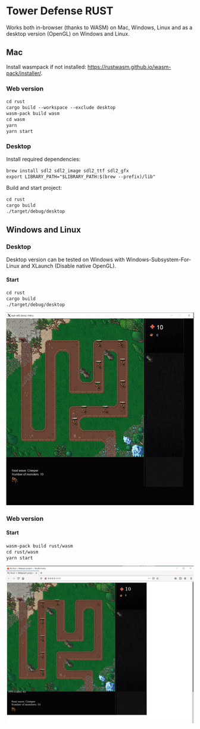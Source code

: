 # Tower Defense RUST

Works both in-browser (thanks to WASM) on Mac, Windows, Linux and as a desktop version (OpenGL) on Windows and Linux.

## Mac

Install wasmpack if not installed: https://rustwasm.github.io/wasm-pack/installer/.

### Web version

```
cd rust
cargo build --workspace --exclude desktop
wasm-pack build wasm
cd wasm
yarn
yarn start
```

### Desktop

Install required dependencies:

```
brew install sdl2 sdl2_image sdl2_ttf sdl2_gfx
export LIBRARY_PATH="$LIBRARY_PATH:$(brew --prefix)/lib"
```

Build and start project:

```
cd rust
cargo build
./target/debug/desktop
```

## Windows and Linux

### Desktop

Desktop version can be tested on Windows with Windows-Subsystem-For-Linux and XLaunch (Disable native OpenGL).

#### Start

```
cd rust
cargo build
./target/debug/desktop
```

<img src="./demo-screenshot-desktop.png"/>

### Web version

#### Start

```
wasm-pack build rust/wasm
cd rust/wasm
yarn start
```

<img src="./demo-screenshot-web.png"/>
